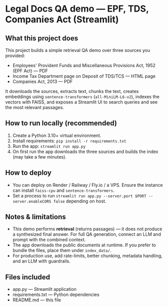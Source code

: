 # Legal Docs QA demo — EPF, TDS, Companies Act (Streamlit)

## What this project does
This project builds a simple retrieval QA demo over three sources you provided:
- Employees' Provident Funds and Miscellaneous Provisions Act, 1952 (EPF Act) — PDF  
- Income Tax Department page on Deposit of TDS/TCS — HTML page  
- Companies Act, 2013 — PDF

It downloads the sources, extracts text, chunks the text, creates embeddings using `sentence-transformers` (`all-MiniLM-L6-v2`), indexes the vectors with FAISS, and exposes a Streamlit UI to search queries and see the most relevant passages.

## How to run locally (recommended)
1. Create a Python 3.10+ virtual environment.
2. Install requirements: `pip install -r requirements.txt`
3. Run the app: `streamlit run app.py`
4. On first run the app downloads the three sources and builds the index (may take a few minutes).

## How to deploy
- You can deploy on Render / Railway / Fly.io / a VPS. Ensure the instance can install `faiss-cpu` and `sentence-transformers`.
- Set a process to run `streamlit run app.py --server.port $PORT --server.enableCORS false` depending on host.

## Notes & limitations
- This demo performs **retrieval** (returns passages) — it does not produce a synthesized final answer. For full QA generation, connect an LLM and prompt with the combined context.
- The app downloads the public documents at runtime. If you prefer to bundle the files, place them under `index_data/`.
- For production use, add rate-limits, better chunking, metadata handling, and an LLM with guardrails.

## Files included
- app.py — Streamlit application
- requirements.txt — Python dependencies
- README.md — this file
